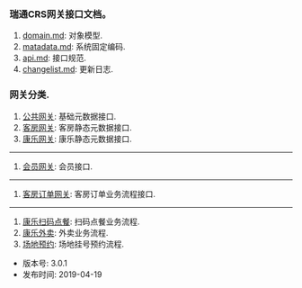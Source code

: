 ### 瑞通CRS网关接口文档。

1. [domain.md](domain.md):      对象模型.
1. [matadata.md](matadata.md):  系统固定编码.
1. [api.md](api.md):            接口规范.
1. [changelist.md](changelist.md): 更新日志.

### 网关分类.
1. [公共网关](gateway/commonGateWay.md): 基础元数据接口.
1. [客房网关](gateway/kfGateWay.md): 客房静态元数据接口.
1. [康乐网关](gateway/klGateWay.md): 康乐静态元数据接口.
----
1. [会员网关](gateway/memberGateWay.md): 会员接口.
----
1. [客房订单网关](gateway/kfOrderGateWay.md): 客房订单业务流程接口.
---
1. [康乐扫码点餐](gateway/klOrderDCGateWay.md): 扫码点餐业务流程.
1. [康乐外卖](gateway/klOrderWMGateWay.md): 外卖业务流程.
1. [场地预约](gateway/klOrderYYGateWay.md): 场地挂号预约流程.

- 版本号: 3.0.1
- 发布时间: 2019-04-19